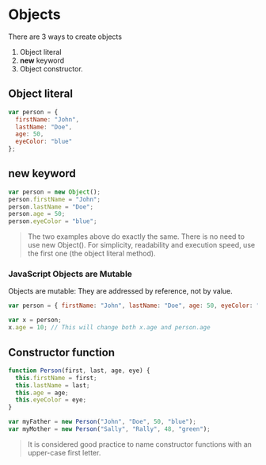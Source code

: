# Objects

There are 3 ways to create objects

1. Object literal
1. **new** keyword
1. Object constructor.

## Object literal

```javascript
var person = {
  firstName: "John",
  lastName: "Doe",
  age: 50,
  eyeColor: "blue"
};
```

## **new** keyword

```javascript
var person = new Object();
person.firstName = "John";
person.lastName = "Doe";
person.age = 50;
person.eyeColor = "blue";
```

> The two examples above do exactly the same. There is no need to use new Object().
> For simplicity, readability and execution speed, use the first one (the object literal method).

### JavaScript Objects are Mutable

Objects are mutable: They are addressed by reference, not by value.

```javascript
var person = { firstName: "John", lastName: "Doe", age: 50, eyeColor: "blue" };

var x = person;
x.age = 10; // This will change both x.age and person.age
```

## Constructor function

```javascript
function Person(first, last, age, eye) {
  this.firstName = first;
  this.lastName = last;
  this.age = age;
  this.eyeColor = eye;
}

var myFather = new Person("John", "Doe", 50, "blue");
var myMother = new Person("Sally", "Rally", 48, "green");
```

> It is considered good practice to name constructor functions with an upper-case first letter.
